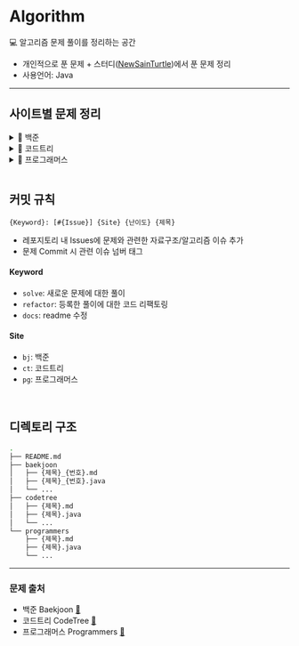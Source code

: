 # Algorithm

💻 알고리즘 문제 풀이를 정리하는 공간

- 개인적으로 푼 문제 + 스터디([NewSainTurtle](https://github.com/NewSainTurtle))에서 푼 문제 정리
- 사용언어: Java

---

## 사이트별 문제 정리

<details>
  <summary>📁 백준</summary>
  </br>

<div markdown="1">

|                                                난이도                                                |  번호   | 제목               |                     문제                      |                   풀이                    |
|:-------------------------------------------------------------------------------------------------:|:-----:|------------------|:-------------------------------------------:|:---------------------------------------:|
| <img height="20px" width="20px" align="center" src="https://static.solved.ac/tier_small/14.svg"/> | 17825 | 주사위 윷놀이          | [🔍](https://www.acmicpc.net/problem/17825) |    [📝](./baekjoon/주사위윷놀이_17825.md)     |
| <img height="20px" width="20px" align="center" src="https://static.solved.ac/tier_small/11.svg"/> | 19942 | 다이어트             | [🔍](https://www.acmicpc.net/problem/19942) |     [📝](./baekjoon/다이어트_19942.md)      |
| <img height="20px" width="20px" align="center" src="https://static.solved.ac/tier_small/12.svg"/> | 10836 | 여왕벌              | [🔍](https://www.acmicpc.net/problem/10836) |      [📝](./baekjoon/여왕벌_10836.md)      |
| <img height="20px" width="20px" align="center" src="https://static.solved.ac/tier_small/10.svg"/> | 9081  | 단어 맞추기           | [🔍](https://www.acmicpc.net/problem/9081)  |     [📝](./baekjoon/단어맞추기_9081.md)      |
| <img height="20px" width="20px" align="center" src="https://static.solved.ac/tier_small/12.svg"/> | 11559 | Puyo Puyo        | [🔍](https://www.acmicpc.net/problem/11559) |   [📝](./baekjoon/PuyoPuyo_11559.md)    |
| <img height="20px" width="20px" align="center" src="https://static.solved.ac/tier_small/8.svg"/>  | 2579  | 계단 오르기           | [🔍](https://www.acmicpc.net/problem/2579)  |     [📝](./baekjoon/계단오르기_2579.md)      |
| <img height="20px" width="20px" align="center" src="https://static.solved.ac/tier_small/11.svg"/> | 17609 | 회문               | [🔍](https://www.acmicpc.net/problem/17609) |      [📝](./baekjoon/회문_17609.md)       |
| <img height="20px" width="20px" align="center" src="https://static.solved.ac/tier_small/12.svg"/> | 1197  | 최소 스패닝 트리        | [🔍](https://www.acmicpc.net/problem/1197)  |    [📝](./baekjoon/최소스패닝트리_1197.md)     |
| <img height="20px" width="20px" align="center" src="https://static.solved.ac/tier_small/16.svg"/> | 23291 | 어항 정리            | [🔍](https://www.acmicpc.net/problem/23291) |     [📝](./baekjoon/어항정리_23291.md)      |
| <img height="20px" width="20px" align="center" src="https://static.solved.ac/tier_small/11.svg"/> | 7682  | 틱택토              | [🔍](https://www.acmicpc.net/problem/7682)  |      [📝](./baekjoon/틱택토_7682.md)       |
| <img height="20px" width="20px" align="center" src="https://static.solved.ac/tier_small/9.svg"/>  | 3085  | 사탕 게임            | [🔍](https://www.acmicpc.net/problem/3085)  |      [📝](./baekjoon/사탕게임_3085.md)      |
| <img height="20px" width="20px" align="center" src="https://static.solved.ac/tier_small/14.svg"/> | 11967 | 불켜기              | [🔍](https://www.acmicpc.net/problem/11967) |      [📝](./baekjoon/불켜기_11967.md)      |
| <img height="20px" width="20px" align="center" src="https://static.solved.ac/tier_small/11.svg"/> | 22251 | 빌런 호석            | [🔍](https://www.acmicpc.net/problem/22251) |     [📝](./baekjoon/빌런호석_22251.md)      |
| <img height="20px" width="20px" align="center" src="https://static.solved.ac/tier_small/11.svg"/> | 13164 | 행복 유치원           | [🔍](https://www.acmicpc.net/problem/13164) |     [📝](./baekjoon/행복유치원_13164.md)     |
| <img height="20px" width="20px" align="center" src="https://static.solved.ac/tier_small/11.svg"/> | 6198  | 옥상 정원 꾸미기        | [🔍](https://www.acmicpc.net/problem/6198)  |    [📝](./baekjoon/옥상정원꾸미기_6198.md)     |
| <img height="20px" width="20px" align="center" src="https://static.solved.ac/tier_small/10.svg"/> | 13335 | 트럭               | [🔍](https://www.acmicpc.net/problem/13335) |      [📝](./baekjoon/트럭_13335.md)       |
| <img height="20px" width="20px" align="center" src="https://static.solved.ac/tier_small/13.svg"/> | 22866 | 탑 보기             | [🔍](https://www.acmicpc.net/problem/22866) |      [📝](./baekjoon/탑보기_22866.md)      |
| <img height="20px" width="20px" align="center" src="https://static.solved.ac/tier_small/14.svg"/> | 1766  | 문제집              | [🔍](https://www.acmicpc.net/problem/1766)  |      [📝](./baekjoon/문제집_1766.md)       |
| <img height="20px" width="20px" align="center" src="https://static.solved.ac/tier_small/11.svg"/> | 6068  | 시간 관리하기          | [🔍](https://www.acmicpc.net/problem/6068)  |     [📝](./baekjoon/시간관리하기_6068.md)     |
| <img height="20px" width="20px" align="center" src="https://static.solved.ac/tier_small/13.svg"/> | 2623  | 음악프로그램           | [🔍](https://www.acmicpc.net/problem/2623)  |     [📝](./baekjoon/음악프로그램_2623.md)     |
| <img height="20px" width="20px" align="center" src="https://static.solved.ac/tier_small/12.svg"/> | 1253  | 좋다               | [🔍](https://www.acmicpc.net/problem/1253)  |       [📝](./baekjoon/좋다_1253.md)       |
| <img height="20px" width="20px" align="center" src="https://static.solved.ac/tier_small/11.svg"/> | 1107  | 리모컨              | [🔍](https://www.acmicpc.net/problem/1107)  |      [📝](./baekjoon/리모컨_1107.md)       |
| <img height="20px" width="20px" align="center" src="https://static.solved.ac/tier_small/12.svg"/> | 17092 | 색칠 공부            | [🔍](https://www.acmicpc.net/problem/17092) |     [📝](./baekjoon/색칠공부_17092.md)      |
| <img height="20px" width="20px" align="center" src="https://static.solved.ac/tier_small/11.svg"/> | 1038  | 감소하는 수           | [🔍](https://www.acmicpc.net/problem/1038)  |     [📝](./baekjoon/감소하는수_1038.md)      |
| <img height="20px" width="20px" align="center" src="https://static.solved.ac/tier_small/11.svg"/> | 18428 | 감시 피하기           | [🔍](https://www.acmicpc.net/problem/18428) |     [📝](./baekjoon/감시피하기_18428.md)     |
| <img height="20px" width="20px" align="center" src="https://static.solved.ac/tier_small/13.svg"/> | 1238  | 파티               | [🔍](https://www.acmicpc.net/problem/1238)  |       [📝](./baekjoon/파티_1238.md)       |
| <img height="20px" width="20px" align="center" src="https://static.solved.ac/tier_small/11.svg"/> | 26732 | Agar.io          | [🔍](https://www.acmicpc.net/problem/26732) |    [📝](./baekjoon/Agar.io_26732.md)    |
| <img height="20px" width="20px" align="center" src="https://static.solved.ac/tier_small/12.svg"/> | 23030 | 후다다닥을 이겨 츄르를 받자! | [🔍](https://www.acmicpc.net/problem/23030) | [📝](./baekjoon/후다다닥을이겨츄르를받자!_23030.md) |
| <img height="20px" width="20px" align="center" src="https://static.solved.ac/tier_small/15.svg"/> | 2263  | 트리의 순회           | [🔍](https://www.acmicpc.net/problem/2263)  |     [📝](./baekjoon/트리의순회_2263.md)      |
| <img height="20px" width="20px" align="center" src="https://static.solved.ac/tier_small/12.svg"/> | 17141 | 연구소 2            | [🔍](https://www.acmicpc.net/problem/17141) |     [📝](./baekjoon/연구소2_17141.md)      |
| <img height="20px" width="20px" align="center" src="https://static.solved.ac/tier_small/11.svg"/> | 1245  | 농장관리             | [🔍](https://www.acmicpc.net/problem/1245)  |     [📝](./baekjoon/농장관리_1245.java)     |
| <img height="20px" width="20px" align="center" src="https://static.solved.ac/tier_small/12.svg"/> | 1339  | 단어 수학            | [🔍](https://www.acmicpc.net/problem/1339)  |     [📝](./baekjoon/단어수학_1339.java)     |
| <img height="20px" width="20px" align="center" src="https://static.solved.ac/tier_small/13.svg"/> | 1941  | 소문난 칠공주          | [🔍](https://www.acmicpc.net/problem/1941)  |    [📝](./baekjoon/소문난칠공주_1941.java)    |
| <img height="20px" width="20px" align="center" src="https://static.solved.ac/tier_small/16.svg"/> | 3197  | 백조의 호수           | [🔍](https://www.acmicpc.net/problem/3197)  |    [📝](./baekjoon/백조의호수_3197.java)     |
| <img height="20px" width="20px" align="center" src="https://static.solved.ac/tier_small/11.svg"/> | 12904 | A와 B             | [🔍](https://www.acmicpc.net/problem/12904) |     [📝](./baekjoon/A와B_12904.java)     |
| <img height="20px" width="20px" align="center" src="https://static.solved.ac/tier_small/15.svg"/> | 13459 | 구슬 탈출            | [🔍](https://www.acmicpc.net/problem/13459) |    [📝](./baekjoon/구슬탈출_13459.java)     |
| <img height="20px" width="20px" align="center" src="https://static.solved.ac/tier_small/13.svg"/> | 23354 | 군탈체포조            | [🔍](https://www.acmicpc.net/problem/23354) |    [📝](./baekjoon/군탈체포조_23354.java)    |
| <img height="20px" width="20px" align="center" src="https://static.solved.ac/tier_small/11.svg"/> | 2116  | 주사위 쌓기           | [🔍](https://www.acmicpc.net/problem/2116)  |    [📝](./baekjoon/주사위쌓기_2116.java)     |
| <img height="20px" width="20px" align="center" src="https://static.solved.ac/tier_small/11.svg"/> | 14503 | 로봇 청소기           | [🔍](https://www.acmicpc.net/problem/14503) |    [📝](./baekjoon/로봇청소기_14503.java)    |
| <img height="20px" width="20px" align="center" src="https://static.solved.ac/tier_small/13.svg"/> | 1600  | 말이 되고픈 원숭이       | [🔍](https://www.acmicpc.net/problem/1600)  |   [📝](./baekjoon/말이되고픈원숭이_1600.java)   |
| <img height="20px" width="20px" align="center" src="https://static.solved.ac/tier_small/11.svg"/> | 16926 | 배열 돌리기 1         | [🔍](https://www.acmicpc.net/problem/16926) |   [📝](./baekjoon/배열돌리기1_16926.java)    |
| <img height="20px" width="20px" align="center" src="https://static.solved.ac/tier_small/11.svg"/> | 16935 | 배열 돌리기 3         | [🔍](https://www.acmicpc.net/problem/16935) |   [📝](./baekjoon/배열돌리기3_16935.java)    |
| <img height="20px" width="20px" align="center" src="https://static.solved.ac/tier_small/15.svg"/> | 17143 | 낚시왕              | [🔍](https://www.acmicpc.net/problem/17143) |     [📝](./baekjoon/낚시왕_17143.java)     |
| <img height="20px" width="20px" align="center" src="https://static.solved.ac/tier_small/11.svg"/> | 2493  | 탑                | [🔍](https://www.acmicpc.net/problem/2493)  |      [📝](./baekjoon/탑_2493.java)       |
| <img height="20px" width="20px" align="center" src="https://static.solved.ac/tier_small/12.svg"/> | 6137  | 문자열 생성           | [🔍](https://www.acmicpc.net/problem/6137)  |    [📝](./baekjoon/문자열생성_6137.java)     |
| <img height="20px" width="20px" align="center" src="https://static.solved.ac/tier_small/12.svg"/> | 17404 | RGB거리 2          | [🔍](https://www.acmicpc.net/problem/17404) |   [📝](./baekjoon/RGB거리2_17404.java)    |
| <img height="20px" width="20px" align="center" src="https://static.solved.ac/tier_small/12.svg"/> | 16197 | 두 동전             | [🔍](https://www.acmicpc.net/problem/16197) |     [📝](./baekjoon/두동전_16197.java)     |
| <img height="20px" width="20px" align="center" src="https://static.solved.ac/tier_small/12.svg"/> | 7662  | 이중 우선순위 큐        | [🔍](https://www.acmicpc.net/problem/7662)  |   [📝](./baekjoon/이중우선순위큐_7662.java)    |
| <img height="20px" width="20px" align="center" src="https://static.solved.ac/tier_small/12.svg"/> | 1461  | 도서관              | [🔍](https://www.acmicpc.net/problem/1461)  |     [📝](./baekjoon/도서관_1461.java)      |
| <img height="20px" width="20px" align="center" src="https://static.solved.ac/tier_small/11.svg"/> | 5549  | 행성 탐사            | [🔍](https://www.acmicpc.net/problem/5549)  |      [📝](./baekjoon/행성탐사_5549.md)      |
| <img height="20px" width="20px" align="center" src="https://static.solved.ac/tier_small/11.svg"/> | 16928 | 뱀과 사다리 게임        | [🔍](https://www.acmicpc.net/problem/16928) |   [📝](./baekjoon/뱀과사다리게임_16928.java)   |
| <img height="20px" width="20px" align="center" src="https://static.solved.ac/tier_small/12.svg"/> | 16292 | Two Dots         | [🔍](https://www.acmicpc.net/problem/16292) |   [📝](./baekjoon/TwoDots_16292.java)   |
| <img height="20px" width="20px" align="center" src="https://static.solved.ac/tier_small/11.svg"/> | 14719 | 빗물               | [🔍](https://www.acmicpc.net/problem/14719) |     [📝](./baekjoon/빗물_14719.java)      |
| <img height="20px" width="20px" align="center" src="https://static.solved.ac/tier_small/12.svg"/> | 2251  | 물통               | [🔍](https://www.acmicpc.net/problem/2251)  |       [📝](./baekjoon/물통_2251.md)       |
| <img height="20px" width="20px" align="center" src="https://static.solved.ac/tier_small/8.svg"/>  | 14501 | 퇴사               | [🔍](https://www.acmicpc.net/problem/14501) |      [📝](./baekjoon/퇴사_14501.md)       |
| <img height="20px" width="20px" align="center" src="https://static.solved.ac/tier_small/12.svg"/> | 17406 | 배열 돌리기 4         | [🔍](https://www.acmicpc.net/problem/17406) |   [📝](./baekjoon/배열돌리기4_17406.java)    |
| <img height="20px" width="20px" align="center" src="https://static.solved.ac/tier_small/11.svg"/> | 2212  | 센서               | [🔍](https://www.acmicpc.net/problem/2212)  |       [📝](./baekjoon/센서_2212.md)       |
| <img height="20px" width="20px" align="center" src="https://static.solved.ac/tier_small/13.svg"/> | 16637 | 괄호 추가하기          | [🔍](https://www.acmicpc.net/problem/16637) |    [📝](./baekjoon/괄호추가하기_16637.md)     |
| <img height="20px" width="20px" align="center" src="https://static.solved.ac/tier_small/12.svg"/> | 14499 | 주사위 굴리기          | [🔍](https://www.acmicpc.net/problem/14499) |   [📝](./baekjoon/주사위굴리기_14499.java)    |
| <img height="20px" width="20px" align="center" src="https://static.solved.ac/tier_small/12.svg"/> | 6987  | 월드컵              | [🔍](https://www.acmicpc.net/problem/6987)  |      [📝](./baekjoon/월드컵_6987.md)       |
| <img height="20px" width="20px" align="center" src="https://static.solved.ac/tier_small/12.svg"/> | 14502 | 연구소              | [🔍](https://www.acmicpc.net/problem/14502) |     [📝](./baekjoon/연구소_14502.java)     |
| <img height="20px" width="20px" align="center" src="https://static.solved.ac/tier_small/10.svg"/> | 10844 | 쉬운 계단 수          | [🔍](https://www.acmicpc.net/problem/10844) |     [📝](./baekjoon/쉬운계단수_10844.md)     |
| <img height="20px" width="20px" align="center" src="https://static.solved.ac/tier_small/13.svg"/> | 4179  | 불!               | [🔍](https://www.acmicpc.net/problem/4179)  |       [📝](./baekjoon/불_4179.md)        |
| <img height="20px" width="20px" align="center" src="https://static.solved.ac/tier_small/12.svg"/> | 14502 | 연구소              | [🔍](https://www.acmicpc.net/problem/14502) |     [📝](./baekjoon/연구소_14502.java)     |
| <img height="20px" width="20px" align="center" src="https://static.solved.ac/tier_small/11.svg"/> | 18405 | 경쟁적 전염           | [🔍](https://www.acmicpc.net/problem/18405) |    [📝](./baekjoon/경쟁적전염_18405.java)    |
| <img height="20px" width="20px" align="center" src="https://static.solved.ac/tier_small/12.svg"/> | 16120 | PPAP             | [🔍](https://www.acmicpc.net/problem/16120) |     [📝](./baekjoon/PPAP_16120.md)      |
| <img height="20px" width="20px" align="center" src="https://static.solved.ac/tier_small/13.svg"/> | 15685 | 드래곤 커브           | [🔍](https://www.acmicpc.net/problem/15685) |    [📝](./baekjoon/드래곤커브_15685.java)    |
| <img height="20px" width="20px" align="center" src="https://static.solved.ac/tier_small/11.svg"/> | 2589  | 보물섬              | [🔍](https://www.acmicpc.net/problem/2589)  |      [📝](./baekjoon/보물섬_2589.md)       |
| <img height="20px" width="20px" align="center" src="https://static.solved.ac/tier_small/13.svg"/> | 15685 | 드래곤 커브           | [🔍](https://www.acmicpc.net/problem/15685) |    [📝](./baekjoon/드래곤커브_15685.java)    |
| <img height="20px" width="20px" align="center" src="https://static.solved.ac/tier_small/14.svg"/> | 17136 | 색종이 붙이기          | [🔍](https://www.acmicpc.net/problem/17136) |    [📝](./baekjoon/색종이붙이기_17136.md)     |
| <img height="20px" width="20px" align="center" src="https://static.solved.ac/tier_small/12.svg"/> | 3055  | 탈출               | [🔍](https://www.acmicpc.net/problem/3055)  |      [📝](./baekjoon/탈출_3055.java)      |
| <img height="20px" width="20px" align="center" src="https://static.solved.ac/tier_small/12.svg"/> | 2661  | 좋은수열             | [🔍](https://www.acmicpc.net/problem/2661)  |     [📝](./baekjoon/좋은수열_2661.java)     |
| <img height="20px" width="20px" align="center" src="https://static.solved.ac/tier_small/13.svg"/> | 15684 | 사다리 조작           | [🔍](https://www.acmicpc.net/problem/15684) |    [📝](./baekjoon/사다리조작_15684.java)    |
| <img height="20px" width="20px" align="center" src="https://static.solved.ac/tier_small/12.svg"/> | 16234 | 인구 이동            | [🔍](https://www.acmicpc.net/problem/16234) |    [📝](./baekjoon/인구이동_16234.java)     |
| <img height="20px" width="20px" align="center" src="https://static.solved.ac/tier_small/15.svg"/> | 19237 | 어른 상어            | [🔍](https://www.acmicpc.net/problem/19237) |    [📝](./baekjoon/어른상어_19237.java)     |
| <img height="20px" width="20px" align="center" src="https://static.solved.ac/tier_small/11.svg"/> | 20055 | 컨베이어 벨트 위의 로봇    | [🔍](https://www.acmicpc.net/problem/20055) | [📝](./baekjoon/컨베이어벨트위의로봇_20055.java)  |
| <img height="20px" width="20px" align="center" src="https://static.solved.ac/tier_small/13.svg"/> | 17142 | 연구소 3            | [🔍](https://www.acmicpc.net/problem/17142) |    [📝](./baekjoon/연구소3_17142.java)     |
| <img height="20px" width="20px" align="center" src="https://static.solved.ac/tier_small/12.svg"/> | 14500 | 테트로미노            | [🔍](https://www.acmicpc.net/problem/14500) |    [📝](./baekjoon/테트로미노_14500.java)    |
| <img height="20px" width="20px" align="center" src="https://static.solved.ac/tier_small/12.svg"/> | 20056 | 마법사 상어와 파이어볼     | [🔍](https://www.acmicpc.net/problem/20056) | [📝](./baekjoon/마법사상어와파이어볼_20056.java)  |
| <img height="20px" width="20px" align="center" src="https://static.solved.ac/tier_small/13.svg"/> | 15683 | 감시               | [🔍](https://www.acmicpc.net/problem/15683) |     [📝](./baekjoon/감시_15683.java)      |
| <img height="20px" width="20px" align="center" src="https://static.solved.ac/tier_small/13.svg"/> | 17135 | 캐슬 디펜스           | [🔍](https://www.acmicpc.net/problem/17135) |    [📝](./baekjoon/캐슬디펜스_17135.java)    |

</div>
</details>

<details>
  <summary>📁 코드트리</summary>
  </br>

<div markdown="1">

|                                                난이도                                                | 제목          |                                                  문제                                                   |              풀이              |
|:-------------------------------------------------------------------------------------------------:|-------------|:-----------------------------------------------------------------------------------------------------:|:----------------------------:|
| <img height="20px" width="20px" align="center" src="https://static.solved.ac/tier_small/16.svg"/> | 산타의 선물 공장 2 |    [🔍](https://www.codetree.ai/training-field/frequent-problems/santa-gift-factory-2/description)    | [📝](./codetree/산타의선물공장2.md) |
| <img height="20px" width="20px" align="center" src="https://static.solved.ac/tier_small/14.svg"/> | 포탑 부수기      |     [🔍](https://www.codetree.ai/training-field/frequent-problems/destroy-the-turret/description)     |  [📝](./codetree/포탑부수기.md)   |
| <img height="20px" width="20px" align="center" src="https://static.solved.ac/tier_small/14.svg"/> | 코드트리 빵      |     [🔍](https://www.codetree.ai/training-field/frequent-problems/codetree-mon-bread/description)     |  [📝](./codetree/코드트리빵.md)   |
| <img height="20px" width="20px" align="center" src="https://static.solved.ac/tier_small/14.svg"/> | 싸움땅         |       [🔍](https://www.codetree.ai/training-field/frequent-problems/battle-ground/description)        |   [📝](./codetree/싸움땅.md)    |
| <img height="20px" width="20px" align="center" src="https://static.solved.ac/tier_small/14.svg"/> | 루돌프의 반란     | [🔍](https://www.codetree.ai/training-field/frequent-problems/problems/rudolph-rebellion/description) | [📝](./codetree/루돌프의반란.java) |

</div>
</details>

<details>
  <summary>📁 프로그래머스</summary>
  </br>

<div markdown="1">

| 난이도    | 제목        |                                   문제                                   |                풀이                |
|--------|-----------|:----------------------------------------------------------------------:|:--------------------------------:|
| ⭐️⭐️   | 프렌즈4블록    | [🔍](https://school.programmers.co.kr/learn/courses/30/lessons/17679)  |  [📝](./programmers/프렌즈4블록.md)   |
| ⭐️⭐️   | 방금그곡      | [🔍](https://school.programmers.co.kr/learn/courses/30/lessons/17683)  |   [📝](./programmers/방금그곡.md)    |
| ⭐️⭐️⭐️ | 징검다리 건너기  | [🔍](https://school.programmers.co.kr/learn/courses/30/lessons/64062)  |  [📝](./programmers/징검다리건너기.md)  |
| ⭐️⭐️   | 후보키       | [🔍](https://school.programmers.co.kr/learn/courses/30/lessons/42890)  |    [📝](./programmers/후보키.md)    |
| ⭐️⭐️⭐️ | 합승 택시 요금  | [🔍](https://school.programmers.co.kr/learn/courses/30/lessons/72413)  |  [📝](./programmers/합승택시요금.md)   |
| ⭐️⭐️   | 파일명 정렬    | [🔍](https://school.programmers.co.kr/learn/courses/30/lessons/17686)  |   [📝](./programmers/파일명정렬.md)   |
| ⭐️     | 동영상 재생기   | [🔍](https://school.programmers.co.kr/learn/courses/30/lessons/340213) | [📝](./programmers/동영상재생기.java)  |
| ⭐️⭐️   | 퍼즐 게임 챌린지 | [🔍](https://school.programmers.co.kr/learn/courses/30/lessons/340212) | [📝](./programmers/퍼즐게임챌린지.java) |

</div>
</details>

<br>

## 커밋 규칙

```
{Keyword}: [#{Issue}] {Site} {난이도} {제목}
```

- 레포지토리 내 Issues에 문제와 관련한 자료구조/알고리즘 이슈 추가
- 문제 Commit 시 관련 이슈 넘버 태그

#### Keyword

- `solve`: 새로운 문제에 대한 풀이
- `refactor`: 등록한 풀이에 대한 코드 리팩토링
- `docs`: readme 수정

#### Site

- `bj`: 백준
- `ct`: 코드트리
- `pg`: 프로그래머스

<br>

## 디렉토리 구조

```bash
.
├── README.md
├── baekjoon
│   ├── {제목}_{번호}.md
│   ├── {제목}_{번호}.java
│   └── ...
├── codetree
│   ├── {제목}.md
│   ├── {제목}.java
│   └── ...
└── programmers
    ├── {제목}.md
    ├── {제목}.java    
    └── ...
```

---

### 문제 출처

- 백준 Baekjoon [🔗](https://www.acmicpc.net)
- 코드트리 CodeTree [🔗](https://www.codetree.ai/training-field/frequent-problems)
- 프로그래머스 Programmers [🔗](https://programmers.co.kr/learn/challenges)
